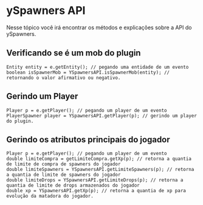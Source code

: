 # ySpawners API

Nesse tópico você irá encontrar os métodos e explicações sobre a API do ySpawners.

## Verificando se é um mob do plugin

    Entity entity = e.getEntity(); // pegando uma entidade de um evento
    boolean isSpawnerMob = YSpawnersAPI.isSpawnerMob(entity); // retornando o valor afirmativo ou negativo.

## Gerindo um Player

    Player p = e.getPlayer(); // pegando um player de um evento
    PlayerSpawner player = YSpawnersAPI.getPlayer(p); // gerindo um player do plugin.
    
## Gerindo os atributos principais do jogador

    Player p = e.getPlayer(); // pegando um player de um evento
    double limiteCompra = getLimiteCompra.getXp(p); // retorna a quantia de limite de compra de spawners do jogador
    double limiteSpawners = YSpawnersAPI.getLimiteSpawners(p); // retorna a quantia de limite de spawners do jogador
    double limiteDrops = YSpawnersAPI.getLimiteDrops(p); // retorna a quantia de limite de drops armazenados do jogador
    double xp = YSpawnersAPI.getXp(p); // retorna a quantia de xp para evolução da matadora do jogador.
